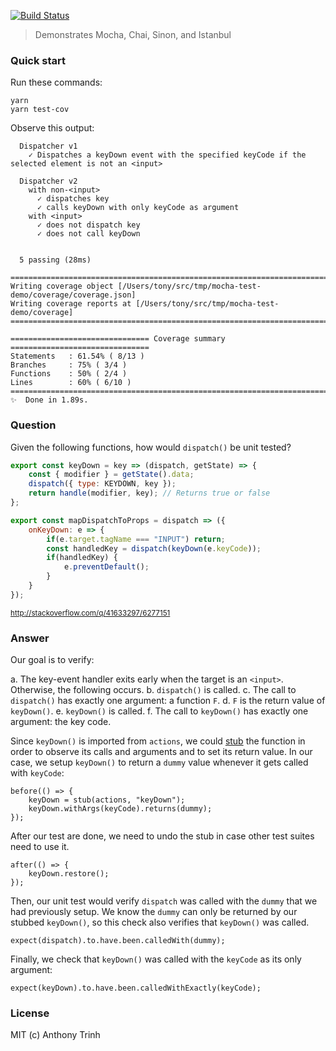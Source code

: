 [![Build Status](https://travis-ci.org/tony19-sandbox/mocha-test-demo.svg?branch=master)](https://travis-ci.org/tony19-sandbox/mocha-test-demo)

> Demonstrates Mocha, Chai, Sinon, and Istanbul

### Quick start

Run these commands:

    yarn
    yarn test-cov

Observe this output:

```shell
  Dispatcher v1
    ✓ Dispatches a keyDown event with the specified keyCode if the selected element is not an <input>

  Dispatcher v2
    with non-<input>
      ✓ dispatches key
      ✓ calls keyDown with only keyCode as argument
    with <input>
      ✓ does not dispatch key
      ✓ does not call keyDown


  5 passing (28ms)

=============================================================================
Writing coverage object [/Users/tony/src/tmp/mocha-test-demo/coverage/coverage.json]
Writing coverage reports at [/Users/tony/src/tmp/mocha-test-demo/coverage]
=============================================================================

=============================== Coverage summary ===============================
Statements   : 61.54% ( 8/13 )
Branches     : 75% ( 3/4 )
Functions    : 50% ( 2/4 )
Lines        : 60% ( 6/10 )
================================================================================
✨  Done in 1.89s.
```

### Question

Given the following functions, how would `dispatch()` be unit tested?

```javascript
export const keyDown = key => (dispatch, getState) => {
    const { modifier } = getState().data;
    dispatch({ type: KEYDOWN, key });
    return handle(modifier, key); // Returns true or false
};

export const mapDispatchToProps = dispatch => ({
    onKeyDown: e => {
        if(e.target.tagName === "INPUT") return;
        const handledKey = dispatch(keyDown(e.keyCode));
        if(handledKey) {
            e.preventDefault();
        }
    }
});
```

<sup>http://stackoverflow.com/q/41633297/6277151</sup>

### Answer

Our goal is to verify:

  a. The key-event handler exits early when the target is an `<input>`.
     Otherwise, the following occurs.
  b. `dispatch()` is called.
  c. The call to `dispatch()` has exactly one argument: a function `F`.
  d. `F` is the return value of `keyDown()`.
  e. `keyDown()` is called.
  f. The call to `keyDown()` has exactly one argument: the key code.

Since `keyDown()` is imported from `actions`, we could [stub](http://sinonjs.org/docs/#stubs)
the function in order to observe its calls and arguments and
to set its return value. In our case, we setup `keyDown()` to return
a `dummy` value whenever it gets called with `keyCode`:

    before(() => {
        keyDown = stub(actions, "keyDown");
        keyDown.withArgs(keyCode).returns(dummy);
    });

After our test are done, we need to undo the stub in case other test
suites need to use it.

    after(() => {
        keyDown.restore();
    });

Then, our unit test would verify `dispatch` was called with the `dummy`
that we had previously setup. We know the `dummy` can only be returned
by our stubbed `keyDown()`, so this check also verifies that `keyDown()`
was called.

    expect(dispatch).to.have.been.calledWith(dummy);

Finally, we check that `keyDown()` was called with the `keyCode` as its
only argument:

    expect(keyDown).to.have.been.calledWithExactly(keyCode);


### License

MIT (c) Anthony Trinh
